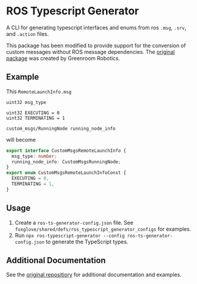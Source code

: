 # ROS Typescript Generator
A CLI for generating typescript interfaces and enums from ros `.msg`, `.srv`, and `.action` files.

This package has been modified to provide support for the conversion of custom messages without ROS message dependencies. The [original package](https://github.com/Greenroom-Robotics/ros-typescript-generator) was created by Greenroom Robotics.

## Example
This `RemoteLaunchInfo.msg`
```msg
uint32 msg_type

uint32 EXECUTING = 0
uint32 TERMINATING = 1

custom_msgs/RunningNode running_node_info
```

will become
```ts
export interface CustomMsgsRemoteLaunchInfo {
  msg_type: number;
  running_node_info: CustomMsgsRunningNode;
}
export enum CustomMsgsRemoteLaunchInfoConst {
  EXECUTING = 0,
  TERMINATING = 1,
}

```
## Usage

1. Create a `ros-ts-generator-config.json` file. See `foxglove/shared/defs/ros_typescript_generator_configs` for examples.
2. Run `npx ros-typescript-generator --config ros-ts-generator-config.json` to generate the TypeScript types.

## Additional Documentation
See the [original repositiory](https://github.com/Greenroom-Robotics/ros-typescript-generator) for additional documentation
and examples.